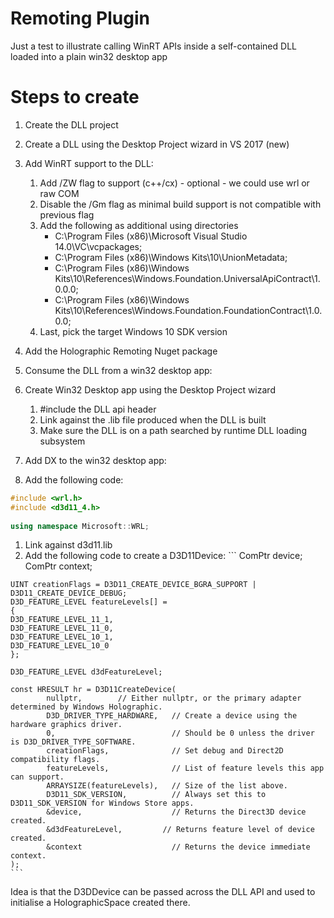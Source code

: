 # Remoting Plugin
Just a test to illustrate calling WinRT APIs inside a self-contained DLL loaded into a plain win32 desktop app

# Steps to create
1. Create the DLL project
  1. Create a DLL using the Desktop Project wizard in VS 2017 (new)
  1. Add WinRT support to the DLL:
	  1. Add /ZW flag to support (c++/cx) - optional - we could use wrl or raw COM
	  1. Disable the /Gm flag as minimal build support is not compatible with previous flag
	  1. Add the following as additional using directories
		  * C:\Program Files (x86)\Microsoft Visual Studio 14.0\VC\vcpackages;
		  * C:\Program Files (x86)\Windows Kits\10\UnionMetadata;
		  * C:\Program Files (x86)\Windows Kits\10\References\Windows.Foundation.UniversalApiContract\1.0.0.0;
		  * C:\Program Files (x86)\Windows Kits\10\References\Windows.Foundation.FoundationContract\1.0.0.0;
	  1. Last, pick the target Windows 10 SDK version
    
1. Add the Holographic Remoting Nuget package
1. Consume the DLL from a win32 desktop app:
  1. Create Win32 Desktop app using the Desktop Project wizard
	  1. #include the DLL api header
	  1. Link against the .lib file produced when the DLL is built
	  1. Make sure the DLL is on a path searched by runtime DLL loading subsystem

1. Add DX to the win32 desktop app:
  1. Add the following code:
```c++
#include <wrl.h>
#include <d3d11_4.h>
	
using namespace Microsoft::WRL;
```
  1. Link against d3d11.lib
  1. Add the following code to create a D3D11Device:
    ```
    ComPtr<ID3D11Device> device;
    ComPtr<ID3D11DeviceContext> context;
	
    UINT creationFlags = D3D11_CREATE_DEVICE_BGRA_SUPPORT | D3D11_CREATE_DEVICE_DEBUG;
    D3D_FEATURE_LEVEL featureLevels[] =
    {
	D3D_FEATURE_LEVEL_11_1,
	D3D_FEATURE_LEVEL_11_0,
	D3D_FEATURE_LEVEL_10_1,
	D3D_FEATURE_LEVEL_10_0
    };
	
    D3D_FEATURE_LEVEL d3dFeatureLevel;
	
    const HRESULT hr = D3D11CreateDevice(
			nullptr,        // Either nullptr, or the primary adapter determined by Windows Holographic.
			D3D_DRIVER_TYPE_HARDWARE,   // Create a device using the hardware graphics driver.
			0,                          // Should be 0 unless the driver is D3D_DRIVER_TYPE_SOFTWARE.
			creationFlags,              // Set debug and Direct2D compatibility flags.
			featureLevels,              // List of feature levels this app can support.
			ARRAYSIZE(featureLevels),   // Size of the list above.
			D3D11_SDK_VERSION,          // Always set this to D3D11_SDK_VERSION for Windows Store apps.
			&device,                    // Returns the Direct3D device created.
			&d3dFeatureLevel,         // Returns feature level of device created.
			&context                    // Returns the device immediate context.
    );
    ```

Idea is that the D3DDevice can be passed across the DLL API and used to initialise a HolographicSpace created there.


